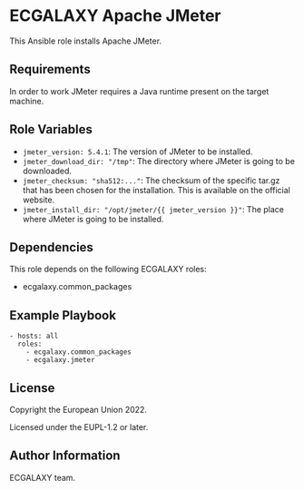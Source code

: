 ECGALAXY Apache JMeter
======================

This Ansible role installs Apache JMeter.

Requirements
------------

In order to work JMeter requires a Java runtime present on the target machine.


Role Variables
--------------

- `jmeter_version: 5.4.1`: The version of JMeter to be installed.
- `jmeter_download_dir: "/tmp"`: The directory where JMeter is going to be downloaded.
- `jmeter_checksum: "sha512:..."`: The checksum of the specific tar.gz that has been chosen for the installation. This is available on the official website.
- `jmeter_install_dir: "/opt/jmeter/{{ jmeter_version }}"`: The place where JMeter is going to be installed.

Dependencies
------------

This role depends on the following ECGALAXY roles:

- ecgalaxy.common_packages

Example Playbook
----------------

    - hosts: all
      roles:
        - ecgalaxy.common_packages
        - ecgalaxy.jmeter

License
-------

Copyright the European Union 2022.

Licensed under the EUPL-1.2 or later.

Author Information
------------------

ECGALAXY team.
